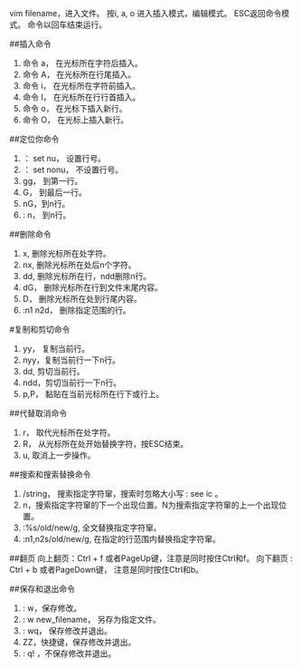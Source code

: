vim filename，进入文件。
按i, a, o 进入插入模式，编辑模式。
ESC返回命令模式。
命令以回车结束运行。

##插入命令
1. 命令 a， 在光标所在字符后插入。
2. 命令 A， 在光标所在行尾插入。
3. 命令 i， 在光标所在字符前插入。
4. 命令 I， 在光标所在行行首插入。
5. 命令 o， 在光标下插入新行。
6. 命令 O， 在光标上插入新行。

##定位你命令
1. ： set nu，  设置行号。
2. ： set nonu， 不设置行号。
3. gg， 到第一行。
4. G， 到最后一行。
5. nG，到n行。
6. : n， 到n行。

##删除命令
1. x, 删除光标所在处字符。
2. nx, 删除光标所在处后n个字符。
3. dd, 删除光标所在行，ndd删除n行。
4. dG， 删除光标所在行到文件末尾内容。
5. D， 删除光标所在处到行尾内容。
6. :n1 n2d， 删除指定范围的行。

#复制和剪切命令
1. yy， 复制当前行。
2. nyy，复制当前行一下n行。
3. dd, 剪切当前行。
4. ndd，剪切当前行一下n行。
5. p,P， 黏贴在当前光标所在行下或行上。

##代替取消命令
1. r， 取代光标所在处字符。
2. R， 从光标所在处开始替换字符，按ESC结束。
3. u, 取消上一步操作。

##搜索和搜索替换命令
1. /string， 搜索指定字符窜，搜索时忽略大小写 : see ic 。
2. n，搜索指定字符窜的下一个出现位置。N为搜索指定字符窜的上一个出现位置。
3. :%s/old/new/g, 全文替换指定字符窜。
4. :n1,n2s/old/new/g, 在指定的行范围内替换指定字符窜。

##翻页
向上翻页：Ctrl + f 或者PageUp键，注意是同时按住Ctrl和f。
向下翻页 :  Ctrl + b 或者PageDown键， 注意是同时按住Ctrl和b。


##保存和退出命令
1. : w，保存修改。
2. : w new_filename， 另存为指定文件。
3. : wq， 保存修改并退出。
4. ZZ，快捷键，保存修改并退出。
5. : q! ，不保存修改并退出。

